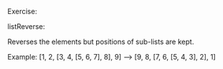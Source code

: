 Exercise:

listReverse:

Reverses the elements but positions of sub-lists are kept.

Example: [1, 2, [3, 4, [5, 6, 7], 8], 9] --> [9, 8, [7, 6, [5, 4, 3], 2], 1]
